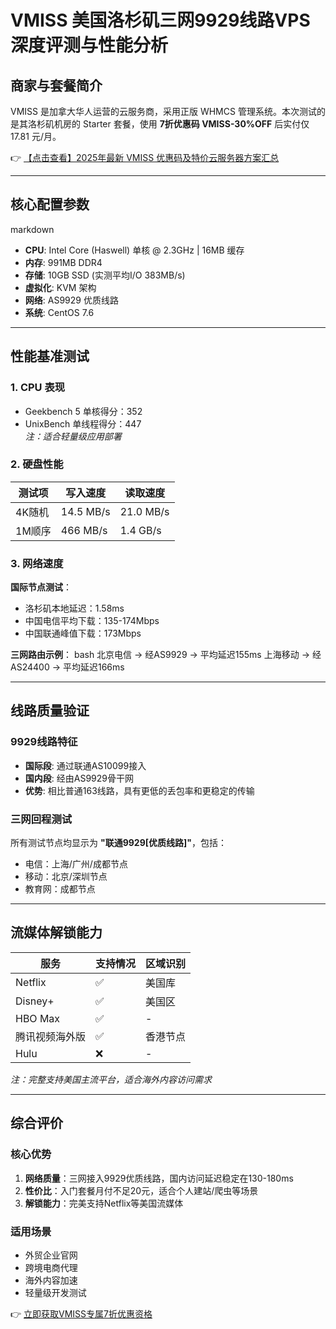 # VMISS 美国洛杉矶三网9929线路VPS深度评测与性能分析

## 商家与套餐简介
VMISS 是加拿大华人运营的云服务商，采用正版 WHMCS 管理系统。本次测试的是其洛杉矶机房的 Starter 套餐，使用 **7折优惠码 VMISS-30%OFF** 后实付仅 17.81 元/月。

👉 [【点击查看】2025年最新 VMISS 优惠码及特价云服务器方案汇总](https://bit.ly/Vmiss)

---

## 核心配置参数
markdown
- **CPU**: Intel Core (Haswell) 单核 @ 2.3GHz | 16MB 缓存
- **内存**: 991MB DDR4
- **存储**: 10GB SSD (实测平均I/O 383MB/s)
- **虚拟化**: KVM 架构
- **网络**: AS9929 优质线路
- **系统**: CentOS 7.6

---

## 性能基准测试
### 1. CPU 表现
- Geekbench 5 单核得分：352
- UnixBench 单线程得分：447  
*注：适合轻量级应用部署*

### 2. 硬盘性能
| 测试项          | 写入速度       | 读取速度       |
|-----------------|---------------|---------------|
| 4K随机          | 14.5 MB/s     | 21.0 MB/s     |
| 1M顺序          | 466 MB/s      | 1.4 GB/s      |

### 3. 网络速度
**国际节点测试**：
- 洛杉矶本地延迟：1.58ms
- 中国电信平均下载：135-174Mbps
- 中国联通峰值下载：173Mbps

**三网路由示例**：
bash
北京电信 → 经AS9929 → 平均延迟155ms
上海移动 → 经AS24400 → 平均延迟166ms

---

## 线路质量验证
### 9929线路特征
- **国际段**: 通过联通AS10099接入
- **国内段**: 经由AS9929骨干网
- **优势**: 相比普通163线路，具有更低的丢包率和更稳定的传输

### 三网回程测试
所有测试节点均显示为 **"联通9929[优质线路]"**，包括：
- 电信：上海/广州/成都节点
- 移动：北京/深圳节点
- 教育网：成都节点

---

## 流媒体解锁能力
| 服务           | 支持情况       | 区域识别       |
|----------------|---------------|---------------|
| Netflix        | ✅            | 美国库        |
| Disney+        | ✅            | 美国区        |
| HBO Max        | ✅            | -             |
| 腾讯视频海外版 | ✅            | 香港节点      |
| Hulu           | ❌            | -             |

*注：完整支持美国主流平台，适合海外内容访问需求*

---

## 综合评价
### 核心优势
1. **网络质量**：三网接入9929优质线路，国内访问延迟稳定在130-180ms
2. **性价比**：入门套餐月付不足20元，适合个人建站/爬虫等场景
3. **解锁能力**：完美支持Netflix等美国流媒体

### 适用场景
- 外贸企业官网
- 跨境电商代理
- 海外内容加速
- 轻量级开发测试

👉 [立即获取VMISS专属7折优惠资格](https://bit.ly/Vmiss)